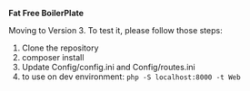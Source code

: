 **Fat Free BoilerPlate**




Moving to Version 3. To test it, please follow those steps:
 
1. Clone the repository
2. composer install
3. Update Config/config.ini and Config/routes.ini
4. to use on dev environment: `php -S localhost:8000 -t Web`
